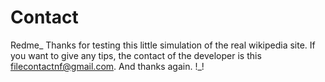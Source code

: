 # Contact
Redme_
Thanks for testing this little simulation of the real wikipedia site. If you want to give any tips, the contact of the developer is this filecontactnf@gmail.com. And thanks again. !_!
